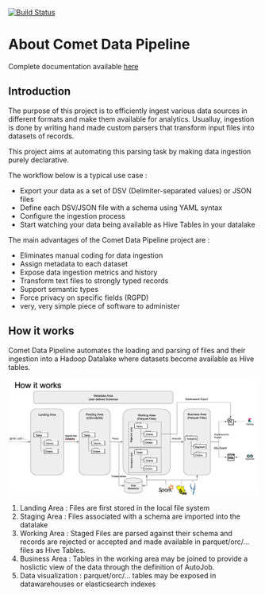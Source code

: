 [![Build Status](https://travis-ci.com/ebiznext/comet-data-pipeline.svg?branch=master)](https://travis-ci.com/ebiznext/comet-data-pipeline)

# About Comet Data Pipeline

Complete documentation available [here](https://comet-app.readthedocs.io/)

## Introduction

The purpose of this project is to efficiently ingest various data
sources in different formats and make them available for analytics.
Usualluy, ingestion is done by writing hand made custom parsers that
transform input files into datasets of records.

This project aims at automating this parsing task by making data
ingestion purely declarative.

The workflow below is a typical use case :

* Export your data as a set of DSV (Delimiter-separated values) or JSON files
* Define each DSV/JSON file with a schema using YAML syntax
* Configure the ingestion process
* Start watching your data being available as Hive Tables in your  datalake


The main advantages of the Comet Data Pipeline project are :

* Eliminates manual coding for data ingestion
* Assign metadata to each dataset
* Expose data ingestion metrics and history
* Transform text files to strongly typed records
* Support semantic types
* Force privacy on specific fields (RGPD)
* very, very simple piece of software to administer

## How it works

Comet Data Pipeline automates the loading and parsing of files and
their ingestion into a Hadoop Datalake where datasets become
available as Hive tables.

![Complete Comet Data pipeline]( docs/user/assets/cdp-howitworks.png "Complete Comet Data pipeline")


1. Landing Area : Files are first stored in the local file system
2. Staging Area : Files associated with a schema are imported into the datalake
3. Working Area : Staged Files are parsed against their schema and records are rejected or accepted and made available in parquet/orc/... files as Hive Tables.
4. Business Area : Tables in the working area may be joined to provide a hoslictic view of the data through the definition of AutoJob.
5. Data visualization : parquet/orc/... tables may be exposed in datawarehouses or elasticsearch indexes
